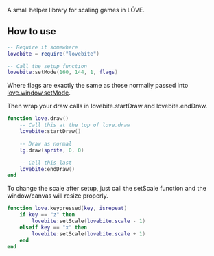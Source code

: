 A small helper library for scaling games in LÖVE.

## How to use
```lua
-- Require it somewhere
lovebite = require("lovebite")

-- Call the setup function
lovebite:setMode(160, 144, 1, flags)
```
Where flags are exactly the same as those normally passed into [love.window.setMode](https://love2d.org/wiki/love.window.setMode).

Then wrap your draw calls in lovebite.startDraw and lovebite.endDraw.

```lua
function love.draw()
    -- Call this at the top of love.draw
    lovebite:startDraw()

    -- Draw as normal
    lg.draw(sprite, 0, 0)

    -- Call this last
    lovebite:endDraw()
end
```

To change the scale after setup, just call the setScale function and the window/canvas will resize properly.
```lua
function love.keypressed(key, isrepeat)
    if key == "z" then
        lovebite:setScale(lovebite.scale - 1)
    elseif key == "x" then
        lovebite:setScale(lovebite.scale + 1)
    end
end
```
